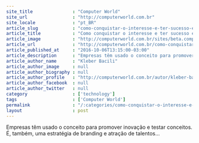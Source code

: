 ```yaml
---
site_title               : "Computer World"
site_url                 : "http://computerworld.com.br"
site_locale              : "pt_BR"
article_slug             : "como-conquistar-o-interesse-e-ter-sucesso-em-um-hackathon"
article_title            : "Como conquistar o interesse e ter sucesso em um hackathon?"
article_image            : "http://computerworld.com.br/sites/beta.computerworld.com.br/files/news_articles/startup_empreendedorismo_projeto_agile_0.jpg"
article_url              : "http://computerworld.com.br/como-conquistar-o-interesse-e-ter-sucesso-em-um-hackathon"
article_published_at     : "2016-10-06T13:15:00-03:00"
article_description      : "Empresas têm usado o conceito para promover inovação e testar conceitos. É, também, uma estratégia de branding e atração de talentos..."
article_author_name      : "Kleber Bacili"
article_author_image     : null
article_author_biography : null
article_author_profile   : "http://computerworld.com.br/autor/kleber-bacili-0"
article_author_facebook  : null
article_author_twitter   : null
category                 : ['technology']
tags                     : ['Computer World']
permalink                : "/:categories/como-conquistar-o-interesse-e-ter-sucesso-em-um-hackathon/"
layout                   : post
---
```


Empresas têm usado o conceito para promover inovação e testar conceitos. É, também, uma estratégia de branding e atração de talentos...
